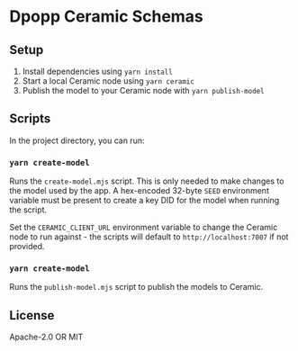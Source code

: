 # Dpopp Ceramic Schemas

## Setup

1. Install dependencies using `yarn install`
1. Start a local Ceramic node using `yarn ceramic`
1. Publish the model to your Ceramic node with `yarn publish-model`

## Scripts

In the project directory, you can run:

### `yarn create-model`

Runs the `create-model.mjs` script.
This is only needed to make changes to the model used by the app.
A hex-encoded 32-byte `SEED` environment variable must be present to create a key DID for the model when running the script.

Set the `CERAMIC_CLIENT_URL` environment variable to change the Ceramic node to run against - the scripts will default to `http://localhost:7007` if not provided.

### `yarn create-model`

Runs the `publish-model.mjs` script to publish the models to Ceramic.

## License

Apache-2.0 OR MIT
